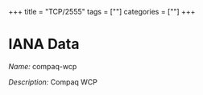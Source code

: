 +++
title = "TCP/2555"
tags = [""]
categories = [""]
+++

# IANA Data

_Name:_ compaq-wcp

_Description:_ Compaq WCP

